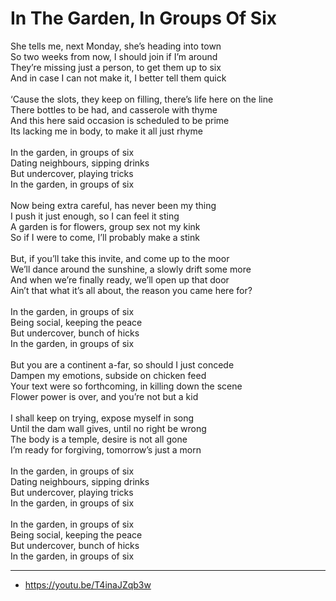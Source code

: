 # In The Garden, In Groups Of Six

She tells me, next Monday, she’s heading into town\
So two weeks from now, I should join if I’m around\
They’re missing just a person, to get them up to six\
And in case I can not make it, I better tell them quick\
\
‘Cause the slots, they keep on filling, there’s life here on the line\
There bottles to be had, and casserole with thyme\
And this here said occasion is scheduled to be prime\
Its lacking me in body, to make it all just rhyme \
\
In the garden, in groups of six\
Dating neighbours, sipping drinks\
But undercover, playing tricks\
In the garden, in groups of six\
\
Now being extra careful, has never been my thing\
I push it just enough, so I can feel it sting\
A garden is for flowers, group sex not my kink\
So if I were to come, I’ll probably make a stink\
\
But, if you’ll take this invite, and come up to the moor\
We’ll dance around the sunshine, a slowly drift some more\
And when we’re finally ready, we’ll open up that door\
Ain’t that what it’s all about, the reason you came here for?\
\
In the garden, in groups of six\
Being social, keeping the peace\
But undercover, bunch of hicks\
In the garden, in groups of six\
\
But you are a continent a-far, so should I just concede\
Dampen my emotions, subside on chicken feed\
Your text were so forthcoming,  in killing down the scene\
Flower power is over, and you’re not but a kid\
\
I shall keep on trying, expose myself in song\
Until the dam wall gives, until no right be wrong\
The body is a temple, desire is not all gone\
I’m ready for forgiving, tomorrow’s just a morn\
\
In the garden, in groups of six\
Dating neighbours, sipping drinks\
But undercover, playing tricks\
In the garden, in groups of six\
\
In the garden, in groups of six\
Being social, keeping the peace\
But undercover, bunch of hicks\
In the garden, in groups of six

---
- https://youtu.be/T4inaJZqb3w




